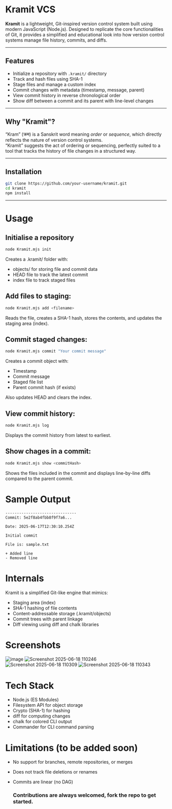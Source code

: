 # Kramit VCS

**Kramit** is a lightweight, Git-inspired version control system built using modern JavaScript (Node.js). Designed to replicate the core functionalities of Git, it provides a simplified and educational look into how version control systems manage file history, commits, and diffs.

---

## Features

- Initialize a repository with `.kramit/` directory
- Track and hash files using SHA-1
- Stage files and manage a custom index
- Commit changes with metadata (timestamp, message, parent)
- View commit history in reverse chronological order
- Show diff between a commit and its parent with line-level changes

---

## Why "Kramit"?

“Kram” (क्रम) is a Sanskrit word meaning *order* or *sequence*, which directly reflects the nature of version control systems.  
“Kramit” suggests the act of ordering or sequencing, perfectly suited to a tool that tracks the history of file changes in a structured way.

---

## Installation

```bash
git clone https://github.com/your-username/kramit.git
cd kramit
npm install
```
---

# Usage

## Initialise a repository

```bash
node Kramit.mjs init
```

Creates a .kramit/ folder with:

- objects/ for storing file and commit data
- HEAD file to track the latest commit
- index file to track staged files

## Add files to staging:

```bash
node Kramit.mjs add <filename>
```

Reads the file, creates a SHA-1 hash, stores the contents, and updates the staging area (index).

## Commit staged changes:

```bash
node Kramit.mjs commit "Your commit message"
```

Creates a commit object with:

- Timestamp
- Commit message
- Staged file list
- Parent commit hash (if exists)

Also updates HEAD and clears the index.

## View commit history:

```bash
node Kramit.mjs log
```

Displays the commit history from latest to earliest.

## Show chages in a commit:

```bash
node Kramit.mjs show <commitHash>
```

Shows the files included in the commit and displays line-by-line diffs compared to the parent commit.

# Sample Output

```text
-------------------------------
Commit: 5e2f8ab4fbb8f9f7a6...

Date: 2025-06-17T12:30:10.254Z

Initial commit

File is: sample.txt

+ Added line
- Removed line
```

# Internals

Kramit is a simplified Git-like engine that mimics:

- Staging area (index)
- SHA-1 hashing of file contents
- Content-addressable storage (.kramit/objects)
- Commit trees with parent linkage
- Diff viewing using diff and chalk libraries

# Screenshots

![image](https://github.com/user-attachments/assets/3db69c30-bcb6-46b7-b57b-a4a839a28388)
![Screenshot 2025-06-18 110246](https://github.com/user-attachments/assets/1a1f95d9-f5ed-44ab-b03d-732377500d16)
![Screenshot 2025-06-18 110309](https://github.com/user-attachments/assets/22a7c60e-85b3-4fd9-9ee2-a1f9f19db03d)
![Screenshot 2025-06-18 110343](https://github.com/user-attachments/assets/887a275a-4727-4ab2-941f-2af4bee26e86)

# Tech Stack

- Node.js (ES Modules)
- Filesystem API for object storage
- Crypto (SHA-1) for hashing
- diff for computing changes
- chalk for colored CLI output
- Commander for CLI command parsing

# Limitations (to be added soon)

- No support for branches, remote repositories, or merges
- Does not track file deletions or renames
- Commits are linear (no DAG)

  ### Contributions are always welcomed, fork the repo to get started.
